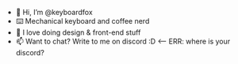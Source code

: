 - 🦊 Hi, I’m @keyboardfox
- ⌨️ Mechanical keyboard and coffee nerd
- 🌱 I love doing design & front-end stuff
- 📫 Want to chat? Write to me on discord :D <-- ERR: where is your discord?

<!---
keyboardfox/keyboardfox is a ✨ special ✨ repository because its `README.md` (this file) appears on your GitHub profile.
You can click the Preview link to take a look at your changes.
--->
